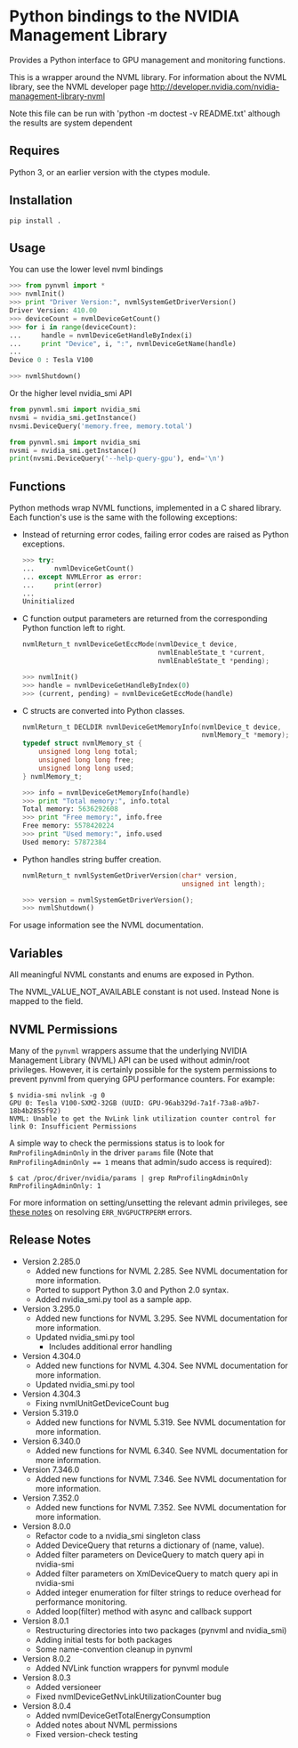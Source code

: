 Python bindings to the NVIDIA Management Library
================================================

Provides a Python interface to GPU management and monitoring functions.

This is a wrapper around the NVML library.
For information about the NVML library, see the NVML developer page
http://developer.nvidia.com/nvidia-management-library-nvml

Note this file can be run with 'python -m doctest -v README.txt'
although the results are system dependent

Requires
--------
Python 3, or an earlier version with the ctypes module.

Installation
------------

    pip install .

Usage
-----

You can use the lower level nvml bindings

```python
>>> from pynvml import *
>>> nvmlInit()
>>> print "Driver Version:", nvmlSystemGetDriverVersion()
Driver Version: 410.00
>>> deviceCount = nvmlDeviceGetCount()
>>> for i in range(deviceCount):
...     handle = nvmlDeviceGetHandleByIndex(i)
...     print "Device", i, ":", nvmlDeviceGetName(handle)
...
Device 0 : Tesla V100

>>> nvmlShutdown()
```

Or the higher level nvidia_smi API

```python
from pynvml.smi import nvidia_smi
nvsmi = nvidia_smi.getInstance()
nvsmi.DeviceQuery('memory.free, memory.total')
```

```python
from pynvml.smi import nvidia_smi
nvsmi = nvidia_smi.getInstance()
print(nvsmi.DeviceQuery('--help-query-gpu'), end='\n')
```

Functions
---------
Python methods wrap NVML functions, implemented in a C shared library.
Each function's use is the same with the following exceptions:

- Instead of returning error codes, failing error codes are raised as
  Python exceptions.

    ```python
    >>> try:
    ...     nvmlDeviceGetCount()
    ... except NVMLError as error:
    ...     print(error)
    ...
    Uninitialized
    ```

- C function output parameters are returned from the corresponding
  Python function left to right.

    ```c
    nvmlReturn_t nvmlDeviceGetEccMode(nvmlDevice_t device,
                                      nvmlEnableState_t *current,
                                      nvmlEnableState_t *pending);
    ```

    ```python
    >>> nvmlInit()
    >>> handle = nvmlDeviceGetHandleByIndex(0)
    >>> (current, pending) = nvmlDeviceGetEccMode(handle)
    ```

- C structs are converted into Python classes.

    ```c
    nvmlReturn_t DECLDIR nvmlDeviceGetMemoryInfo(nvmlDevice_t device,
                                                 nvmlMemory_t *memory);
    typedef struct nvmlMemory_st {
        unsigned long long total;
        unsigned long long free;
        unsigned long long used;
    } nvmlMemory_t;
    ```

    ```python
    >>> info = nvmlDeviceGetMemoryInfo(handle)
    >>> print "Total memory:", info.total
    Total memory: 5636292608
    >>> print "Free memory:", info.free
    Free memory: 5578420224
    >>> print "Used memory:", info.used
    Used memory: 57872384
    ```

- Python handles string buffer creation.

    ```c
    nvmlReturn_t nvmlSystemGetDriverVersion(char* version,
                                            unsigned int length);
    ```

    ```python
    >>> version = nvmlSystemGetDriverVersion();
    >>> nvmlShutdown()
    ```

For usage information see the NVML documentation.

Variables
---------

All meaningful NVML constants and enums are exposed in Python.

The NVML_VALUE_NOT_AVAILABLE constant is not used.  Instead None is mapped to the field.

NVML Permissions
----------------

Many of the `pynvml` wrappers assume that the underlying NVIDIA Management Library (NVML) API can be used without admin/root privileges.  However, it is certainly possible for the system permissions to prevent pynvml from querying GPU performance counters. For example:

```
$ nvidia-smi nvlink -g 0
GPU 0: Tesla V100-SXM2-32GB (UUID: GPU-96ab329d-7a1f-73a8-a9b7-18b4b2855f92)
NVML: Unable to get the NvLink link utilization counter control for link 0: Insufficient Permissions
```

A simple way to check the permissions status is to look for `RmProfilingAdminOnly` in the driver `params` file (Note that `RmProfilingAdminOnly == 1` means that admin/sudo access is required):

```
$ cat /proc/driver/nvidia/params | grep RmProfilingAdminOnly
RmProfilingAdminOnly: 1
```

For more information on setting/unsetting the relevant admin privileges, see [these notes](https://developer.nvidia.com/nvidia-development-tools-solutions-ERR_NVGPUCTRPERM-permission-issue-performance-counters) on resolving `ERR_NVGPUCTRPERM` errors.


Release Notes
-------------

-   Version 2.285.0
    - Added new functions for NVML 2.285.  See NVML documentation for more information.
    - Ported to support Python 3.0 and Python 2.0 syntax.
    - Added nvidia_smi.py tool as a sample app.
-   Version 3.295.0
    - Added new functions for NVML 3.295.  See NVML documentation for more information.
    - Updated nvidia_smi.py tool
      - Includes additional error handling
-   Version 4.304.0
    - Added new functions for NVML 4.304.  See NVML documentation for more information.
    - Updated nvidia_smi.py tool
-   Version 4.304.3
    - Fixing nvmlUnitGetDeviceCount bug
-   Version 5.319.0
    - Added new functions for NVML 5.319.  See NVML documentation for more information.
-   Version 6.340.0
    - Added new functions for NVML 6.340.  See NVML documentation for more information.
-   Version 7.346.0
    - Added new functions for NVML 7.346.  See NVML documentation for more information.
-   Version 7.352.0
    - Added new functions for NVML 7.352.  See NVML documentation for more information.
-   Version 8.0.0
    - Refactor code to a nvidia_smi singleton class
    - Added DeviceQuery that returns a dictionary of (name, value).
    - Added filter parameters on DeviceQuery to match query api in nvidia-smi
    - Added filter parameters on XmlDeviceQuery to match query api in nvidia-smi
    - Added integer enumeration for filter strings to reduce overhead for performance monitoring.
    - Added loop(filter) method with async and callback support
-   Version 8.0.1
    - Restructuring directories into two packages (pynvml and nvidia_smi)
    - Adding initial tests for both packages
    - Some name-convention cleanup in pynvml
-   Version 8.0.2
    - Added NVLink function wrappers for pynvml module
-   Version 8.0.3
    - Added versioneer
    - Fixed nvmlDeviceGetNvLinkUtilizationCounter bug
-   Version 8.0.4
    - Added nvmlDeviceGetTotalEnergyConsumption
    - Added notes about NVML permissions
    - Fixed version-check testing

